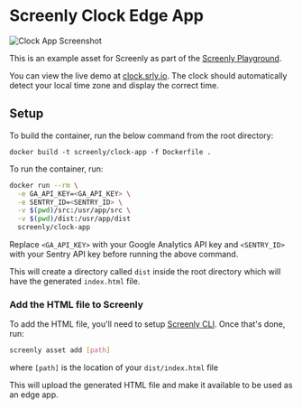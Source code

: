 # Screenly Clock Edge App

![Clock App Screenshot](https://github.com/Screenly/standalone-app-store/blob/master/_assets/img/app-clock-digital.jpg?raw=true)

This is an example asset for Screenly as part of the [Screenly Playground](https://github.com/Screenly/playground).

You can view the live demo at [clock.srly.io](https://clock.srly.io/). The clock should automatically detect your local time zone and display the correct time.

## Setup

To build the container, run the below command from the root directory:

`docker build -t screenly/clock-app -f Dockerfile .`

To run the container, run:
```sh
docker run --rm \
  -e GA_API_KEY=<GA_API_KEY> \
  -e SENTRY_ID=<SENTRY_ID> \
  -v $(pwd)/src:/usr/app/src \
  -v $(pwd)/dist:/usr/app/dist
  screenly/clock-app
```

Replace `<GA_API_KEY>` with your Google Analytics API key and `<SENTRY_ID>` with your Sentry API key  before running the above command.

This will create a directory called `dist` inside the root directory which will have the generated `index.html` file.

### Add the HTML file to Screenly

To add the HTML file, you'll need to setup [Screenly CLI](https://github.com/Screenly/cli).
Once that's done, run:

```sh
screenly asset add [path]
```

where `[path]` is the location of your `dist/index.html` file

This will upload the generated HTML file and make it available to be used as an edge app.
